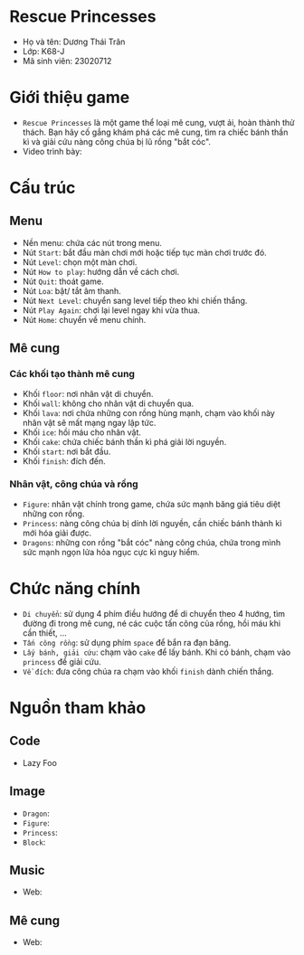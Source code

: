# Rescue Princesses
- Họ và tên: Dương Thái Trân
- Lớp: K68-J
- Mã sinh viên: 23020712

# Giới thiệu game
- `Rescue Princesses` là một game thể loại mê cung, vượt ải, hoàn thành thử thách. Bạn hãy cố gắng khám phá các mê cung, tìm ra chiếc bánh thần kì và giải cứu nàng công chúa bị lũ rồng "bắt cóc".
- Video trình bày: 

# Cấu trúc
## Menu
- Nền menu: chứa các nút trong menu.
- Nút `Start`: bắt đầu màn chơi mới hoặc tiếp tục màn chơi trước đó.
- Nút `Level`: chọn một màn chơi.
- Nút `How to play`: hướng dẫn về cách chơi.
- Nút `Quit`: thoát game.
- Nút `Loa`: bật/ tắt âm thanh.
- Nút `Next Level`: chuyển sang level tiếp theo khi chiến thắng.
- Nút `Play Again`: chơi lại level ngay khi vừa thua.
- Nút `Home`: chuyển về menu chính.

## Mê cung
### Các khối tạo thành mê cung
-  Khối `floor`: nơi nhân vật di chuyển.
-  Khối `wall`: không cho nhân vật di chuyển qua.
-  Khối `lava`: nơi chứa những con rồng hùng mạnh, chạm vào khối này nhân vật sẽ mất mạng ngay lập tức.
-  Khối `ice`: hồi máu cho nhân vật.
-  Khối `cake`: chứa chiếc bánh thần kì phá giải lời nguyền.
-  Khối `start`: nơi bắt đầu.
-  Khối `finish`: đích đến.
### Nhân vật, công chúa và rồng
-  `Figure`: nhân vật chính trong game, chứa sức mạnh băng giá tiêu diệt những con rồng.
-  `Princess`: nàng công chúa bị dính lời nguyền, cần chiếc bánh thành kì mới hóa giải được.
-  `Dragons`: những con rồng "bắt cóc" nàng công chúa, chứa trong mình sức mạnh ngọn lửa hỏa ngục cực kì nguy hiểm.

# Chức năng chính
- `Di chuyển`: sử dụng 4 phím điều hướng để di chuyển theo 4 hướng, tìm đường đi trong mê cung, né các cuộc tấn công của rồng, hồi máu khi cần thiết, ... 
- `Tấn công rồng`: sử dụng phím `space` để bắn ra đạn băng.
- `Lấy bánh, giải cứu`: chạm vào `cake` để lấy bánh. Khi có bánh, chạm vào `princess` để giải cứu.
- `Về đích`: đưa công chúa ra chạm vào khối `finish` dành chiến thắng.

# Nguồn tham khảo
## Code
- Lazy Foo

## Image
- `Dragon`: 
- `Figure`:
- `Princess`:
- `Block`:

## Music 
- Web: 
## Mê cung
- Web: 